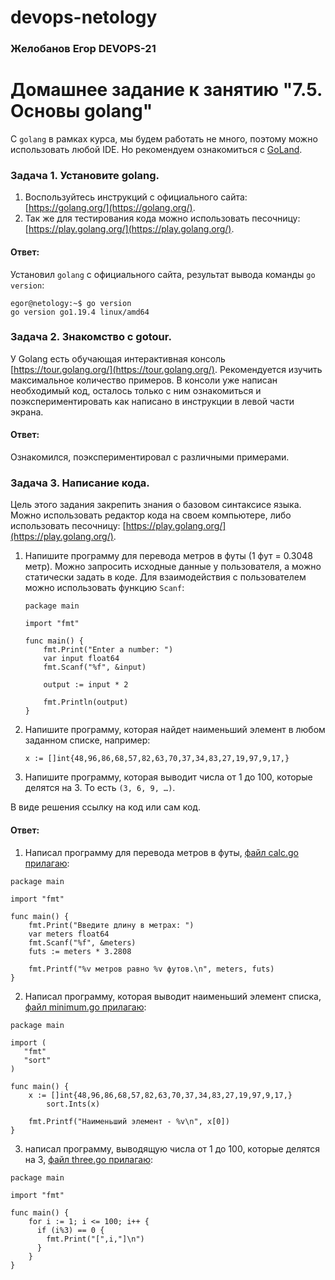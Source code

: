 # devops-netology
### Желобанов Егор DEVOPS-21

# Домашнее задание к занятию "7.5. Основы golang"

С `golang` в рамках курса, мы будем работать не много, поэтому можно использовать любой IDE. 
Но рекомендуем ознакомиться с [GoLand](https://www.jetbrains.com/ru-ru/go/).  

### Задача 1. Установите golang.
1. Воспользуйтесь инструкций с официального сайта: [https://golang.org/](https://golang.org/).
2. Так же для тестирования кода можно использовать песочницу: [https://play.golang.org/](https://play.golang.org/).

#### Ответ:
Установил `golang` с официального сайта, результат вывода команды `go version`:
```shell
egor@netology:~$ go version
go version go1.19.4 linux/amd64
```

### Задача 2. Знакомство с gotour.
У Golang есть обучающая интерактивная консоль [https://tour.golang.org/](https://tour.golang.org/). 
Рекомендуется изучить максимальное количество примеров. В консоли уже написан необходимый код, 
осталось только с ним ознакомиться и поэкспериментировать как написано в инструкции в левой части экрана.  

#### Ответ:
Ознакомился, поэкспериментировал с различными примерами.

### Задача 3. Написание кода. 
Цель этого задания закрепить знания о базовом синтаксисе языка. Можно использовать редактор кода 
на своем компьютере, либо использовать песочницу: [https://play.golang.org/](https://play.golang.org/).

1. Напишите программу для перевода метров в футы (1 фут = 0.3048 метр). Можно запросить исходные данные 
у пользователя, а можно статически задать в коде.
    Для взаимодействия с пользователем можно использовать функцию `Scanf`:
    ```
    package main
    
    import "fmt"
    
    func main() {
        fmt.Print("Enter a number: ")
        var input float64
        fmt.Scanf("%f", &input)
    
        output := input * 2
    
        fmt.Println(output)    
    }
    ```
 
2. Напишите программу, которая найдет наименьший элемент в любом заданном списке, например:
    ```
    x := []int{48,96,86,68,57,82,63,70,37,34,83,27,19,97,9,17,}
    ```
3. Напишите программу, которая выводит числа от 1 до 100, которые делятся на 3. То есть `(3, 6, 9, …)`.

В виде решения ссылку на код или сам код. 

#### Ответ:
1. Написал программу для перевода метров в футы, [файл calc.go прилагаю](practice/07.5/calc.go):
```
package main

import "fmt"

func main() {
	fmt.Print("Введите длину в метрах: ")
	var meters float64
	fmt.Scanf("%f", &meters)
	futs := meters * 3.2808

	fmt.Printf("%v метров равно %v футов.\n", meters, futs)
}
```  
2. Написал программу, которая выводит наименьший элемент списка, [файл minimum.go прилагаю](practice/07.5/minimum.go):
```
package main

import (
   "fmt"
   "sort"
)

func main() {
	x := []int{48,96,86,68,57,82,63,70,37,34,83,27,19,97,9,17,}
        sort.Ints(x)

	fmt.Printf("Наименьший элемент - %v\n", x[0])
}
```  
3. написал программу, выводящую числа от 1 до 100, которые делятся на 3, [файл three.go прилагаю](practice/07.5/three.go):
```
package main

import "fmt"

func main() {
    for i := 1; i <= 100; i++ {
      if (i%3) == 0 {
        fmt.Print("[",i,"]\n")
      }
    }
}
```  
